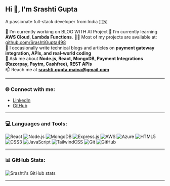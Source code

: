 ## Hi 👋, I'm Srashti Gupta

A passionate full-stack developer from India 🇮🇳

🔭 I’m currently working on BLOG WITH AI Project 
🌱 I’m currently learning **AWS Cloud**, **Lambda Functions**. 
👨‍💻 Most of my projects are available at: [github.com/SrashtiGupta498](https://github.com/SrashtiGupta498)  
📝 I occasionally write technical blogs and articles on **payment gateway integration, APIs, and real-world coding**  
💬 Ask me about **Node.js, React, MongoDB, Payment Integrations (Razorpay, Paytm, Cashfree), REST APIs**  
📫 Reach me at **srashti.gupta.maina@gmail.com**  

---

### 🌐 Connect with me:
- [LinkedIn](https://www.linkedin.com/in/srashtigupta/)  
- [GitHub](https://github.com/SrashtiGupta498)  

---

### 💻 Languages and Tools:
![React](https://img.shields.io/badge/React-20232A?style=for-the-badge&logo=react)
![Node.js](https://img.shields.io/badge/Node.js-339933?style=for-the-badge&logo=nodedotjs)
![MongoDB](https://img.shields.io/badge/MongoDB-4EA94B?style=for-the-badge&logo=mongodb)
![Express.js](https://img.shields.io/badge/Express.js-404D59?style=for-the-badge)
![AWS](https://img.shields.io/badge/AWS-FF9900?style=for-the-badge&logo=amazonaws)
![Azure](https://img.shields.io/badge/Azure-0078D4?style=for-the-badge&logo=microsoftazure)
![HTML5](https://img.shields.io/badge/HTML5-E34F26?style=for-the-badge&logo=html5)
![CSS3](https://img.shields.io/badge/CSS3-1572B6?style=for-the-badge&logo=css3)
![JavaScript](https://img.shields.io/badge/JavaScript-F7DF1E?style=for-the-badge&logo=javascript)
![TailwindCSS](https://img.shields.io/badge/Tailwind_CSS-38B2AC?style=for-the-badge&logo=tailwind-css)
![Git](https://img.shields.io/badge/Git-F05032?style=for-the-badge&logo=git)
![GitHub](https://img.shields.io/badge/GitHub-181717?style=for-the-badge&logo=github)

---

### 📊 GitHub Stats:
![Srashti's GitHub stats](https://github-readme-stats.vercel.app/api?username=SrashtiGupta498&show_icons=true&theme=radical)

---
